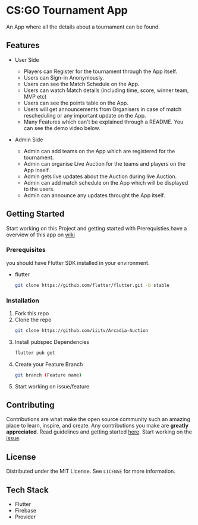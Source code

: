 # CS:GO Tournament App

An App where all the details about a tournament can be found.

## Features

- User Side

  - Players can Register for the tournament through the App itself.
  - Users can Sign-in Anonymously.
  - Users can see the Match Schedule on the App.
  - Users can watch Match details (including time, score, winner team, MVP etc)
  - Users can see the points table on the App.
  - Users will get announcements from Organisers in case of match rescheduling or any important update on the App.
  - Many Features which can't be explained through a README. You can see the demo video below.

- Admin Side
  - Admin can add teams on the App which are registered for the tournament.
  - Admin can organise Live Auction for the teams and players on the App inself.
  - Admin gets live updates about the Auction during live Auction.
  - Admin can add match schedule on the App which will be displayed to the users.
  - Admin can announce any updates throught the App itself.


<!-- GETTING STARTED -->
## Getting Started

Start working on this Project and getting started with Prerequisties.have a overview of this app on [wiki](https://github.com/iiitv/Arcadia-Auction/wiki)

### Prerequisites

you should have Flutter SDK installed in your environment.
* flutter
  ```sh
  git clone https://github.com/flutter/flutter.git -b stable
  ```

### Installation

1. Fork this repo
2. Clone the repo
   ```sh
   git clone https://github.com/iiitv/Arcadia-Auction
   ```
3. Install pubspec Dependencies
   ```sh
   flutter pub get
   ```
4. Create your Feature Branch 
   ```sh
   git branch (Feature name)
   ```
5. Start working on issue/feature

## Contributing

Contributions are what make the open source community such an amazing place to learn, inspire, and create. Any contributions you make are **greatly appreciated**.
Read guidelines and getting started [here](https://github.com/iiitv/Arcadia-Auction/blob/main/CONTRIBUTION.md). Start working on the [issue](https://github.com/iiitv/Arcadia-Auction/issues).

<!-- LICENSE -->
## License

Distributed under the MIT License. See `LICENSE` for more information.

## Tech Stack

- Flutter
- Firebase
- Provider
